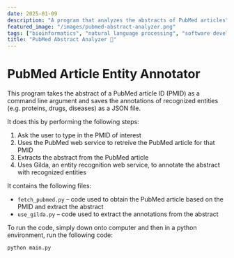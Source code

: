 ```yaml
---
date: 2025-01-09
description: "A program that analyzes the abstracts of PubMed articles"
featured_image: "/images/pubmed-abstract-analyzer.png"
tags: ["bioinformatics", "natural language processing", "software development"]
title: "PubMed Abstract Analyzer 🧐"
---
```


# PubMed Article Entity Annotator

This program takes the abstract of a PubMed article ID (PMID) as a command line argument and saves the annotations of recognized entities (e.g. proteins, drugs, diseases) as a JSON file.

It does this by performing the following steps:
1. Ask the user to type in the PMID of interest
2. Uses the PubMed web service to retreive the PubMed article for that PMID
3. Extracts the abstract from the PubMed article
4. Uses Gilda, an entity recognition web service, to annotate the abstract with recognized entities

It contains the following files:
* `fetch_pubmed.py` – code used to obtain the PubMed article based on the PMID and extract the abstract
* `use_gilda.py` – code used to extract the annotations from the abstract

To run the code, simply down onto computer and then in a python environment, run the following code:

```python
python main.py